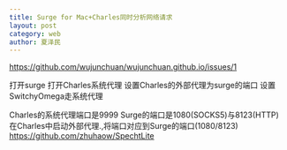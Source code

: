 ```yaml
---
title: Surge for Mac+Charles同时分析网络请求
layout: post
category: web
author: 夏泽民
---
```

https://github.com/wujunchuan/wujunchuan.github.io/issues/1
<!-- more -->
打开surge
打开Charles系统代理
设置Charles的外部代理为surge的端口
设置SwitchyOmega走系统代理

Charles的系统代理端口是9999
Surge的端口是1080(SOCKS5)与8123(HTTP)
在Charles中启动外部代理.,将端口对应到Surge的端口(1080/8123)
https://github.com/zhuhaow/SpechtLite
